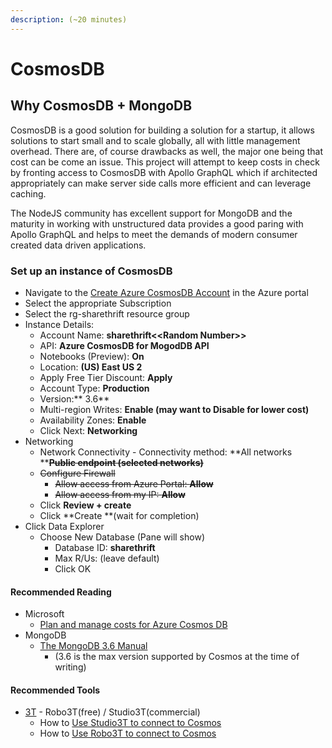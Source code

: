 ```yaml
---
description: (~20 minutes)
---
```


# CosmosDB

## Why CosmosDB + MongoDB

CosmosDB is a good solution for building a solution for a startup, it allows solutions to start small and to scale globally, all with little management overhead. There are, of course drawbacks as well, the major one being that cost can be come an issue. This project will attempt to keep costs in check by fronting access to CosmosDB with Apollo GraphQL which if architected appropriately can make server side calls more efficient and can leverage caching.&#x20;

The NodeJS community has excellent support for MongoDB and the maturity in working with unstructured data provides a good paring with Apollo GraphQL and helps to meet the demands of modern consumer created data driven applications.

### Set up an instance of CosmosDB

* Navigate to the [Create Azure CosmosDB Account](https://portal.azure.com/#create/Microsoft.DocumentDB)  in the Azure portal
* Select the appropriate Subscription
* Select the rg-sharethrift resource group
* Instance Details:
  * Account Name: **sharethrift<\<Random Number>>**
  * API: **Azure CosmosDB for MogodDB API**
  * Notebooks (Preview): **On**
  * Location: **(US) East US 2**
  * Apply Free Tier Discount: **Apply**
  * Account Type: **Production**
  * Version:** 3.6**
  * Multi-region Writes: **Enable (may want to Disable for lower cost)**
  * Availability Zones: **Enable**
  * Click Next: **Networking**
* Networking
  * Network Connectivity - Connectivity method: **All networks **~~**Public endpoint (selected networks)**~~
  * ~~Configure Firewall~~
    * ~~Allow access from Azure Portal: **Allow**~~
    * ~~Allow access from my IP: **Allow**~~
  * Click **Review + create**
  * Click **Create **(wait for completion)
* Click Data Explorer
  * Choose New Database (Pane will show)
    * Database ID: **sharethrift**
    * Max R/Us: (leave default)
    * Click OK

#### Recommended Reading

* Microsoft
  * [Plan and manage costs for Azure Cosmos DB](https://docs.microsoft.com/en-us/azure/cosmos-db/plan-manage-costs)
* MongoDB
  * [The MongoDB 3.6 Manual](https://docs.mongodb.com/v3.6/)&#x20;
    * (3.6 is the max version supported by Cosmos at the time of writing)

#### Recommended Tools

* [3T](https://robomongo.org) - Robo3T(free) / Studio3T(commercial)
  * How to [Use Studio3T to connect to Cosmos](https://docs.microsoft.com/en-us/azure/cosmos-db/mongodb-mongochef)
  * How to [Use Robo3T to connect to Cosmos](https://docs.microsoft.com/en-us/azure/cosmos-db/mongodb-robomongo)
